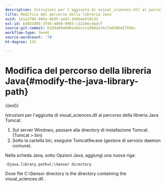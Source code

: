 ```yaml
---
description: Istruzioni per l'aggiunta di visual_sciences.dll al percorso della libreria Java Tomcat.
title: Modifica del percorso della libreria Java
uuid: 1e1a2704-045a-4b35-aa43-1b5bae91dc32
exl-id: bd853d95-3f44-4860-9965-c3210ec4adcf
source-git-commit: b1dda69a606a16dccca30d2a74c7e63dbd27936c
workflow-type: tm+mt
source-wordcount: '78'
ht-degree: 12%

---
```


# Modifica del percorso della libreria Java{#modify-the-java-library-path}

{{eol}}

Istruzioni per l&#39;aggiunta di visual_sciences.dll al percorso della libreria Java Tomcat.

1. Sul server Windows, passare alla directory di installazione Tomcat. (Tomcat > bin)
1. Sotto la cartella bin, eseguire Tomcat9w.exe (gestore di servizio daemon comune).

Nella scheda Java, sotto Opzioni Java, aggiungi una nuova riga:

```
-Djava.library.path=C:\Sensor directory
```

Dove file C:\Sensor directory is the directory containing the visual_sciences.dll .
